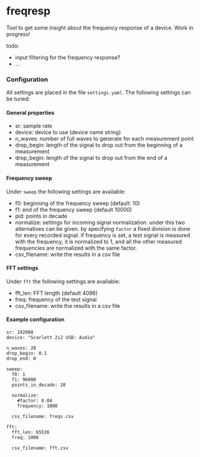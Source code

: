 # freqresp
Tool to get some insight about the frequency response of a device. Work in
progress!

todo:
- input filtering for the frequency response?
- ...

### Configuration
All settings are placed in the file `settings.yaml`. The following settings can be tuned:

#### General properties
- sr: sample rate
- device: device to use (device name string)
- n\_waves: number of full waves to generate for each measurement point
- drop\_begin: length of the signal to drop out from the beginning of a
  measurement
- drop\_begin: length of the signal to drop out from the end of a measurement

#### Frequency sweep
Under `sweep` the following settings are available: 
- f0: beginning of the frequency sweep (default: 10)
- f1: end of the frequency sweep (default 10000)
- pid: points in decade 
- normalize: settings for incoming signal normalization. under this two alternatives can be given. by specifying 
`factor` a fixed division is done for every recorded signal. if frequency is set, a test signal is measured with the 
frequency, it is normalized to 1, and all the other measured frequencies are normalized with the same factor.   
- csv_filename: write the results in a csv file 

#### FFT settings
Under `fft` the following settings are available:
- fft_len: FFT length (default 4096)
- freq: frequency of the test signal
- csv_filename: write the results in a csv file

#### Example configuration
```
sr: 192000
device: "Scarlett 2i2 USB: Audio"

n_waves: 20
drop_begin: 0.1
drop_end: 0

sweep:
  f0: 1
  f1: 96000
  points_in_decade: 20

  normalize:
    #factor: 0.04
    frequency: 1000

  csv_filename: freqs.csv

fft:
  fft_len: 65536
  freq: 1000

  csv_filename: fft.csv
```
